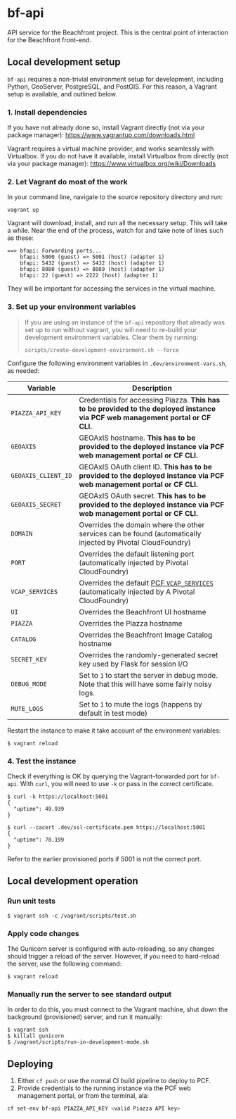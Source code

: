 # bf-api

API service for the Beachfront project. This is the central point of interaction
for the Beachfront front-end.

## Local development setup

`bf-api` requires a non-trivial environment setup for development, including
Python, GeoServer, PostgreSQL, and PostGIS. For this reason, a Vagrant setup is
available, and outlined below.

### 1. Install dependencies

If you have not already done so, install Vagrant directly (not via your package
manager): https://www.vagrantup.com/downloads.html

Vagrant requires a virtual machine provider, and works seamlessly with Virtualbox.
If you do not have it available, install Virtualbox from directly (not via your
package manager): https://www.virtualbox.org/wiki/Downloads

### 2. Let Vagrant do most of the work

In your command line, navigate to the source repository directory and run:

    vagrant up

Vagrant will download, install, and run all the necessary setup. This will take
a while. Near the end of the process, watch for and take note of lines such as
these:

    ==> bfapi: Forwarding ports...
        bfapi: 5000 (guest) => 5001 (host) (adapter 1)
        bfapi: 5432 (guest) => 5432 (host) (adapter 1)
        bfapi: 8080 (guest) => 8089 (host) (adapter 1)
        bfapi: 22 (guest) => 2222 (host) (adapter 1)

They will be important for accessing the services in the virtual machine.

### 3. Set up your environment variables

> If you are using an instance of the `bf-api` repository that already was set
  up to run without vagrant, you will need to re-build your development environment
  variables. Clear them by running:
>  
>     scripts/create-development-environment.sh --force

Configure the following environment variables in `.dev/environment-vars.sh`, as needed:

| Variable            | Description |
|---------------------|-------------|
| `PIAZZA_API_KEY`    | Credentials for accessing Piazza.  **This has to be provided to the deployed instance via PCF web management portal or CF CLI.** |
| `GEOAXIS`           | GEOAxIS hostname.  **This has to be provided to the deployed instance via PCF web management portal or CF CLI.** |
| `GEOAXIS_CLIENT_ID` | GEOAxIS OAuth client ID.  **This has to be provided to the deployed instance via PCF web management portal or CF CLI.** |
| `GEOAXIS_SECRET`    | GEOAxIS OAuth secret.  **This has to be provided to the deployed instance via PCF web management portal or CF CLI.** |
| `DOMAIN`            | Overrides the domain where the other services can be found (automatically injected by Pivotal CloudFoundry) |
| `PORT`              | Overrides the default listening port (automatically injected by Pivotal CloudFoundry) |
| `VCAP_SERVICES`     | Overrides the default [PCF `VCAP_SERVICES`](https://docs.run.pivotal.io/devguide/deploy-apps/environment-variable.html#VCAP-SERVICES) (automatically injected by A Pivotal CloudFoundry) |
| `UI`                | Overrides the Beachfront UI hostname |
| `PIAZZA`            | Overrides the Piazza hostname |
| `CATALOG`           | Overrides the Beachfront Image Catalog hostname |
| `SECRET_KEY`        | Overrides the randomly-generated secret key used by Flask for session I/O |
| `DEBUG_MODE`        | Set to `1` to start the server in debug mode.  Note that this will have some fairly noisy logs. |
| `MUTE_LOGS`         | Set to `1` to mute the logs (happens by default in test mode) |

Restart the instance to make it take account of the environment variables:

    $ vagrant reload

### 4. Test the instance

Check if everything is OK by querying the Vagrant-forwarded port for `bf-api`.
With `curl`, you will need to use `-k` or pass in the correct certificate.

    $ curl -k https://localhost:5001
    {
      "uptime": 49.939
    }

    $ curl --cacert .dev/ssl-certificate.pem https://localhost:5001
    {
      "uptime": 78.199
    }

Refer to the earlier provisioned ports if 5001 is not the correct port.

## Local development operation

### Run unit tests

    $ vagrant ssh -c /vagrant/scripts/test.sh

### Apply code changes

The Gunicorn server is configured with auto-reloading, so any changes
should trigger a reload of the server. However, if you need to hard-reload the
server, use the following command:

    $ vagrant reload

### Manually run the server to see standard output

In order to do this, you must connect to the Vagrant machine, shut down the
background (provisioned) server, and run it manually:

    $ vagrant ssh
    $ killall gunicorn
    $ /vagrant/scripts/run-in-development-mode.sh

## Deploying

1. Either `cf push` or use the normal CI build pipeline to deploy to PCF.
2. Provide credentials to the running instance via the PCF web management
portal, or from the terminal, ala:

```bash
cf set-env bf-api PIAZZA_API_KEY <valid Piazza API key>
```

